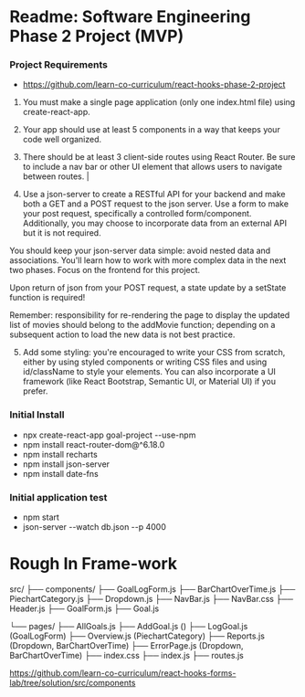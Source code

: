 # Readme: Software Engineering Phase 2 Project (MVP)

### Project Requirements
- https://github.com/learn-co-curriculum/react-hooks-phase-2-project

1. You must make a single page application (only one index.html file) using create-react-app.
2. Your app should use at least 5 components in a way that keeps your code well organized.
3. There should be at least 3 client-side routes using React Router. Be sure to include a nav bar or other UI element that allows users to navigate between routes. |

4. Use a json-server to create a RESTful API for your backend and make both a GET and a POST request to the json server. Use a form to make your post request, specifically a controlled form/component. Additionally, you may choose to incorporate data from an external API but it is not required.

You should keep your json-server data simple: avoid nested data and associations. You'll learn how to work with more complex data in the next two phases. Focus on the frontend for this project.

Upon return of json from your POST request, a state update by a setState function is required!

Remember: responsibility for re-rendering the page to display the updated list of movies should belong to the addMovie function; depending on a subsequent action to load the new data is not best practice.

5. Add some styling: you're encouraged to write your CSS from scratch, either by using styled components or writing CSS files and using id/className to style your elements. You can also incorporate a UI framework (like React Bootstrap, Semantic UI, or Material UI) if you prefer.

### Initial Install
- npx create-react-app goal-project --use-npm
- npm install react-router-dom@^6.18.0
- npm install recharts
- npm install json-server
- npm install date-fns

### Initial application test
- npm start
- json-server --watch db.json --p 4000

# Rough In Frame-work
src/
├── components/
    ├── GoalLogForm.js
    ├── BarChartOverTime.js
    ├── PiechartCategory.js 
    ├── Dropdown.js
    ├── NavBar.js
    ├── NavBar.css
    ├── Header.js
    ├── GoalForm.js
    ├── Goal.js
	
└── pages/
    ├── AllGoals.js
    ├── AddGoal.js ()
    ├── LogGoal.js (GoalLogForm)
    ├── Overview.js (PiechartCategory)
    ├── Reports.js (Dropdown, BarChartOverTime)
    ├── ErrorPage.js (Dropdown, BarChartOverTime)
├── index.css
├── index.js
├── routes.js

https://github.com/learn-co-curriculum/react-hooks-forms-lab/tree/solution/src/components
